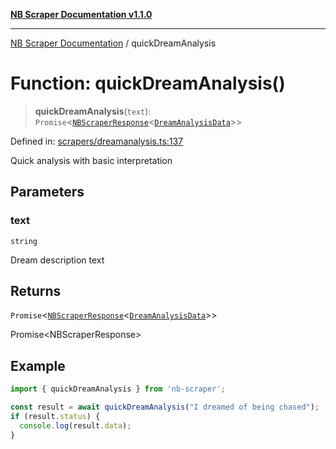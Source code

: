 [**NB Scraper Documentation v1.1.0**](../README.md)

***

[NB Scraper Documentation](../globals.md) / quickDreamAnalysis

# Function: quickDreamAnalysis()

> **quickDreamAnalysis**(`text`): `Promise`\<[`NBScraperResponse`](../interfaces/NBScraperResponse.md)\<[`DreamAnalysisData`](../interfaces/DreamAnalysisData.md)\>\>

Defined in: [scrapers/dreamanalysis.ts:137](https://github.com/Chakszzz/NB-Scraper/blob/06c561b9f0d22405d402fc768994dc101fb84509/app/scrapers/dreamanalysis.ts#L137)

Quick analysis with basic interpretation

## Parameters

### text

`string`

Dream description text

## Returns

`Promise`\<[`NBScraperResponse`](../interfaces/NBScraperResponse.md)\<[`DreamAnalysisData`](../interfaces/DreamAnalysisData.md)\>\>

Promise<NBScraperResponse<DreamAnalysisData>>

## Example

```typescript
import { quickDreamAnalysis } from 'nb-scraper';

const result = await quickDreamAnalysis("I dreamed of being chased");
if (result.status) {
  console.log(result.data);
}
```
